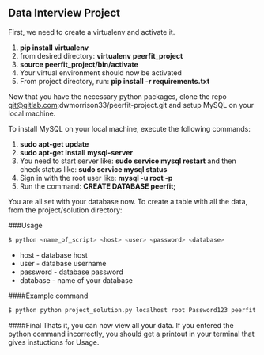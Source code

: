 ## Data Interview Project

First, we need to create a virtualenv and activate it.

1. **pip install virtualenv**
2. from desired directory: **virtualenv peerfit_project**
3. **source peerfit_project/bin/activate**
4. Your virtual environment should now be activated
5. From project directory, run: **pip install -r requirements.txt**

Now that you have the necessary python packages, clone the repo git@gitlab.com:dwmorrison33/peerfit-project.git and setup MySQL on your local machine.

To install MySQL on your local machine, execute the following commands:
1. **sudo apt-get update**
2. **sudo apt-get install mysql-server**
3. You need to start server like: **sudo service mysql restart** and then check status like: **sudo service mysql status**
4. Sign in with the root user like:
	**mysql -u root -p**
5. Run the command: **CREATE DATABASE peerfit;**

You are all set with your database now. To create a table with all the data, from the project/solution directory:

###Usage

```sh
$ python <name_of_script> <host> <user> <password> <database>
```

* host - database host
* user - database username
* password - database password
* database - name of your database

####Example command

```sh
$ python python project_solution.py localhost root Password123 peerfit
```

####Final
Thats it, you can now view all your data. If you entered the python command incorrectly, you should get a printout in your terminal that gives instuctions for Usage.